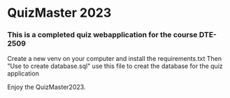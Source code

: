 # QuizMaster 2023
### This is a completed quiz webapplication for the course DTE-2509

Create a new venv on your computer and install the requirements.txt
Then "Use to create database.sql" use this file to creat the database for the quiz application

Enjoy the QuizMaster2023.


